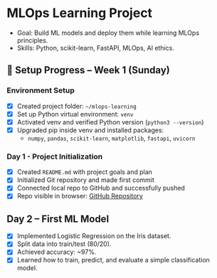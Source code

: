 # MLOps Learning Project

- Goal: Build ML models and deploy them while learning MLOps principles.
- Skills: Python, scikit-learn, FastAPI, MLOps, AI ethics.
## 📝 Setup Progress – Week 1 (Sunday)

### Environment Setup
- [x] Created project folder: `~/mlops-learning`
- [x] Set up Python virtual environment: `venv`
- [x] Activated venv and verified Python version (`python3 --version`)
- [x] Upgraded pip inside venv and installed packages:
  - `numpy`, `pandas`, `scikit-learn`, `matplotlib`, `fastapi`, `uvicorn`

### Day 1 - Project Initialization
- [x] Created `README.md` with project goals and plan
- [x] Initialized Git repository and made first commit
- [x] Connected local repo to GitHub and successfully pushed
- [x] Repo visible in browser: [GitHub Repository](https://github.com/Cnguyen823/mlops-learning)

## Day 2 – First ML Model

- [x] Implemented Logistic Regression on the Iris dataset.
- [x] Split data into train/test (80/20).
- [x] Achieved accuracy: ~97%.
- [x] Learned how to train, predict, and evaluate a simple classification model.
